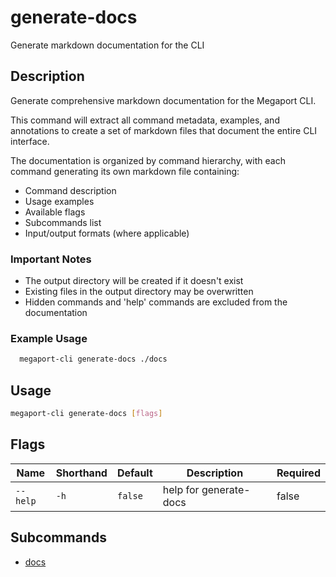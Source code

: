 # generate-docs

Generate markdown documentation for the CLI

## Description

Generate comprehensive markdown documentation for the Megaport CLI.

This command will extract all command metadata, examples, and annotations to create a set of markdown files that document the entire CLI interface.

The documentation is organized by command hierarchy, with each command generating its own markdown file containing:
- Command description
- Usage examples
- Available flags
- Subcommands list
- Input/output formats (where applicable)

### Important Notes
  - The output directory will be created if it doesn't exist
  - Existing files in the output directory may be overwritten
  - Hidden commands and 'help' commands are excluded from the documentation

### Example Usage

```sh
  megaport-cli generate-docs ./docs
```

## Usage

```sh
megaport-cli generate-docs [flags]
```


## Flags

| Name | Shorthand | Default | Description | Required |
|------|-----------|---------|-------------|----------|
| `--help` | `-h` | `false` | help for generate-docs | false |

## Subcommands
* [docs](megaport-cli_generate-docs_docs.md)

